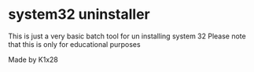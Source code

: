 # system32 uninstaller

This is just a very basic batch tool for un installing system 32
Please note that this is only for educational purposes

Made by K1x28
